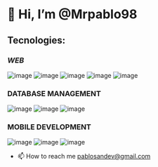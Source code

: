 # 👋 Hi, I’m @Mrpablo98
## Tecnologies: 
### *WEB*


  ![image](https://github.com/Mrpablo98/Mrpablo98/assets/86930544/58b29dc9-18a3-47ae-9358-c3b8dc1d9833)   ![image](https://github.com/Mrpablo98/Mrpablo98/assets/86930544/a021313d-a886-4ba5-aee0-4f4608d5d468)   ![image](https://github.com/Mrpablo98/Mrpablo98/assets/86930544/751ed163-c4de-400a-8df5-759c932d476b)   ![image](https://github.com/Mrpablo98/Mrpablo98/assets/86930544/b2006697-bac7-4d88-b9dd-4adccde5aa44)
 ![image](https://github.com/Mrpablo98/Mrpablo98/assets/86930544/4b424831-46dc-49e4-a719-0b85d67fa5fe)

### DATABASE MANAGEMENT

![image](https://github.com/Mrpablo98/Mrpablo98/assets/86930544/f4d8fc80-e226-4f55-9a85-3d5175083657)   ![image](https://github.com/Mrpablo98/Mrpablo98/assets/86930544/9ce2f595-c656-41ca-8eb2-775ad61a1753) ![image](https://github.com/Mrpablo98/Mrpablo98/assets/86930544/62cb75c7-4470-4ddf-a6d2-653ad7956907)

### MOBILE DEVELOPMENT

![image](https://github.com/Mrpablo98/Mrpablo98/assets/86930544/76edba2a-f4fe-4ae1-9ebf-1647f5c6782d) ![image](https://github.com/Mrpablo98/Mrpablo98/assets/86930544/c9dc368a-9443-456f-bfa6-e04d55018f6e) ![image](https://github.com/Mrpablo98/Mrpablo98/assets/86930544/ca71142e-59c4-403b-adbd-2f0b952e8b37)





- 📫 How to reach me pablosandev@gmail.com


